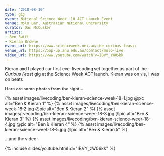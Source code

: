 ```yaml
---
date: "2018-08-10"
type: gig
event: National Science Week '18 ACT Launch Event
venue: Molo Bar, Australian National University
curator: Dan McCusker
artists:
- Ben Swift
- Kieran Browne
event_url: https://www.scienceweek.net.au/the-curious-feast/
venue_url: https://pop-up.anu.edu.au/contact/molo-live
video_url: https://www.youtube.com/watch?v=IBVY_zW06kk
---
```


Kieran and I played our first ever livecoding set together as part of the
*Curious Feast* gig at the Science Week ACT launch. Kieran was on vis, I was on
beats.

Here are some photos from the night...

{% asset images/livecoding/ben-kieran-science-week-18-1.jpg @pic alt="Ben & Kieran 1" %}
{% asset images/livecoding/ben-kieran-science-week-18-2.jpg @pic alt="Ben & Kieran 2" %}
{% asset images/livecoding/ben-kieran-science-week-18-3.jpg @pic alt="Ben & Kieran 3" %}
{% asset images/livecoding/ben-kieran-science-week-18-4.jpg @pic alt="Ben & Kieran 4" %}
{% asset images/livecoding/ben-kieran-science-week-18-5.jpg @pic alt="Ben & Kieran 5" %}

...and the video:

{% include slides/youtube.html id="IBVY_zW06kk" %}

